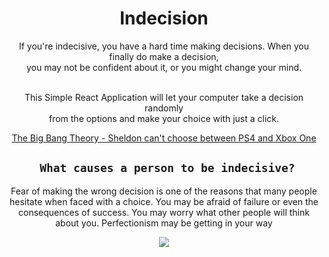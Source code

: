 <div align="center">
  <h1>Indecision</h1>
If you're indecisive, you have a hard time making decisions. When you finally do make a decision,<br/> you may not be confident about it, or you might change your mind.<br/><br/>
  
This Simple React Application will let your computer take a decision randomly<br/>
from the options and make your choice with just a click.<br/>

<a href="https://www.youtube.com/watch?v=gZA2770_f84" target="_blank">The Big Bang Theory - Sheldon can't choose between PS4 and Xbox One</a>

## ` What causes a person to be indecisive?`
Fear of making the wrong decision is one of the reasons that many people hesitate when faced with a choice. You may be afraid of failure or even the consequences of success. You may worry what other people will think about you. Perfectionism may be getting in your way

<img src="https://img.shields.io/badge/Vercel-000000?style=for-the-badge&logo=vercel&logoColor=white"/>
<div>

